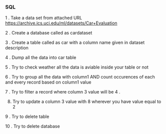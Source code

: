 ### SQL

1 . Take a data set from attached URL https://archive.ics.uci.edu/ml/datasets/Car+Evaluation

2 . Create a database called as cardataset

3 . Create a table called as car with a column name given in dataset description

4 . Dump all the data into car table 

5 . Try to check weather all the data is aviable inside your table or not 

6 . Try to group all the data with column1 AND count occurences of each and every record based on column1 value 

7 . Try to filter a record where column 3 value will be 4 .

8.  Try to update a column 3 value with 8 wherever you have value equal to 2 

9 . Try to delete table 

10 . Try to delete database
